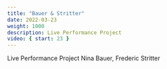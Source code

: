 ```yaml
---
title: "Bauer & Stritter"
date: 2022-03-23
weight: 1000
description: Live Performance Project 
video: { start: 23 }
---
```

Live Performance Project 
Nina Bauer, Frederic Stritter

